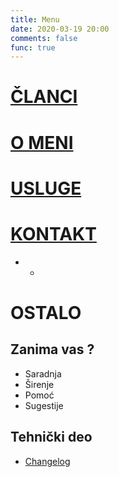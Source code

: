 ```yaml
---
title: Menu
date: 2020-03-19 20:00
comments: false
func: true
---
```


# [ČLANCI](/archives)
<!-- ## Poslednjih 5
* [Odgovornost Medija](/articles/odgovornost-medija/)
* [Covid 19](/articles/covid19/)
* [Razlog](/articles/razlog/) -->

# [O MENI](/o-meni)

# [USLUGE](/usluge)

# [KONTAKT](/kontakt)

* - 

# OSTALO
## Zanima vas ?
* Saradnja
* Širenje
* Pomoć
* Sugestije

## Tehnički deo
* [Changelog](/articles/~changelog)
<!-- * [ToDo List](/articles/~todo-list) -->

